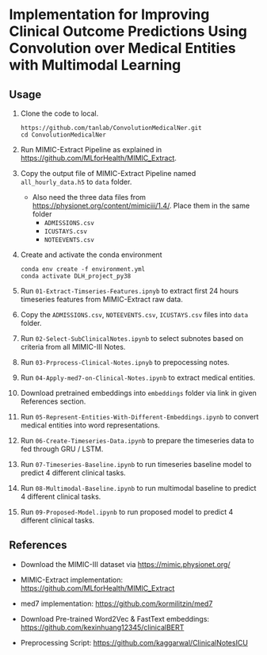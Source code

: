 # Implementation for Improving Clinical Outcome Predictions Using Convolution over Medical Entities with Multimodal Learning

## Usage

1. Clone the code to local.

    ```shell
    https://github.com/tanlab/ConvolutionMedicalNer.git
    cd ConvolutionMedicalNer
    ```

2. Run MIMIC-Extract Pipeline as explained in <https://github.com/MLforHealth/MIMIC_Extract>.

3. Copy the output file of MIMIC-Extract Pipeline named `all_hourly_data.h5` to `data` folder.
   - Also need the three data files from <https://physionet.org/content/mimiciii/1.4/>. Place them in the same folder
     - `ADMISSIONS.csv`
     - `ICUSTAYS.csv`
     - `NOTEEVENTS.csv`

4. Create and activate the conda environment

    ```shell
    conda env create -f environment.yml
    conda activate DLH_project_py38
    ```

5. Run `01-Extract-Timseries-Features.ipnyb` to extract first 24 hours timeseries features from MIMIC-Extract raw data.

6. Copy the `ADMISSIONS.csv`, `NOTEEVENTS.csv`, `ICUSTAYS.csv` files into `data` folder.

7. Run `02-Select-SubClinicalNotes.ipynb` to select subnotes based on criteria from all MIMIC-III Notes.

8. Run `03-Prprocess-Clinical-Notes.ipnyb` to prepocessing notes.

9. Run `04-Apply-med7-on-Clinical-Notes.ipynb` to extract medical entities.

10. Download pretrained embeddings into `embeddings` folder via link in given References section.

11. Run `05-Represent-Entities-With-Different-Embeddings.ipynb` to convert medical entities into word representations.

12. Run `06-Create-Timeseries-Data.ipynb` to prepare the timeseries data to fed through GRU / LSTM.

13. Run `07-Timeseries-Baseline.ipynb` to run timeseries baseline model to predict 4 different clinical tasks.

14. Run `08-Multimodal-Baseline.ipynb` to run multimodal baseline to predict 4 different clinical tasks.

15. Run `09-Proposed-Model.ipynb` to run proposed model to predict 4 different clinical tasks.

## References

- Download the MIMIC-III dataset via <https://mimic.physionet.org/>

- MIMIC-Extract implementation: <https://github.com/MLforHealth/MIMIC_Extract>

- med7 implementation: <https://github.com/kormilitzin/med7>

- Download Pre-trained Word2Vec & FastText embeddings: <https://github.com/kexinhuang12345/clinicalBERT>

- Preprocessing Script: <https://github.com/kaggarwal/ClinicalNotesICU>
